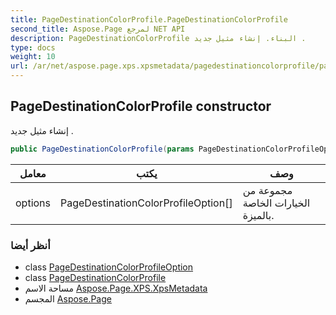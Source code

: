 ```yaml
---
title: PageDestinationColorProfile.PageDestinationColorProfile
second_title: Aspose.Page لمرجع NET API
description: PageDestinationColorProfile البناء. إنشاء مثيل جديد .
type: docs
weight: 10
url: /ar/net/aspose.page.xps.xpsmetadata/pagedestinationcolorprofile/pagedestinationcolorprofile/
---
```

## PageDestinationColorProfile constructor

إنشاء مثيل جديد .

```csharp
public PageDestinationColorProfile(params PageDestinationColorProfileOption[] options)
```

| معامل | يكتب | وصف |
| --- | --- | --- |
| options | PageDestinationColorProfileOption[] | مجموعة من الخيارات الخاصة بالميزة. |

### أنظر أيضا

* class [PageDestinationColorProfileOption](../../pagedestinationcolorprofile.pagedestinationcolorprofileoption/)
* class [PageDestinationColorProfile](../)
* مساحة الاسم [Aspose.Page.XPS.XpsMetadata](../../pagedestinationcolorprofile/)
* المجسم [Aspose.Page](../../../)


